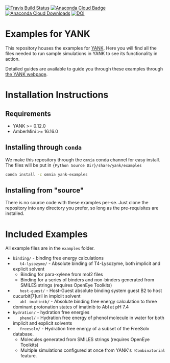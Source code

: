 [![Travis Build Status](https://travis-ci.org/choderalab/yank-examples.png)](https://travis-ci.org/choderalab/yank-examples)
[![Anaconda Cloud Badge](https://anaconda.org/omnia/yank-examples/badges/version.svg)](https://anaconda.org/omnia/yank-examples)
[![Anaconda Cloud Downloads](https://anaconda.org/omnia/yank-examples/badges/downloads.svg)](https://anaconda.org/omnia/yank-examples)
[![DOI](https://zenodo.org/badge/71493092.svg)](https://zenodo.org/badge/latestdoi/71493092)

# Examples for YANK

This repository houses the examples for [YANK](http://github.com/choderalab/yank). Here you will find all the files needed
to run sample simulations in YANK to see its functionality in action.

Detailed guides are available to guide you through these examples through 
[the YANK webpage](http://getyank.org/latest/examples/index.html).


# Installation Instructions

## Requirements

* YANK >= 0.12.0
* AmberMini >= 16.16.0

## Installing through `conda`

We make this repository through the `omnia` conda channel for easy 
install. The files will be put in `{Python Source Dir}/share/yank/examples`

```bash
conda install -c omnia yank-examples
```

## Installing from "source"

There is no source code with these examples per-se. Just clone the repository 
into any directory you prefer, so long as the pre-requisites are installed.


# Included Examples

All example files are in the `examples` folder.

* `binding/` - binding free energy calculations
* `   t4-lysozyme/` - Absolute binding of T4-Lysozyme, both implicit and explicit solvent
    * Binding for para-xylene from mol2 files
    * Binding for a series of binders and non-binders generated from SMILES strings (requires OpenEye Toolkits)
* `   host-guest/` - Host-Guest absolute binding system guest B2 to host cucurbit\[7\]uril in implciit solvent
* `   abl-imatinib/` - Absolute binding free energy calculation to three dominant protonation states of imatinib to Abl at pH 7.4
* `hydration/` - hydration free energies
* `   phenol/` - Hydration free energy of phenol molecule in water for both implicit and explicit solvents
* `   freesolv/` - Hydration free energy of a subset of the FreeSolv database.
    * Molecules generated from SMILES strings (requires OpenEye Toolkits)
    * Multiple simulations configured at once from YANK's `!Combinatorial` feature.

